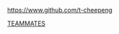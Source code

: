 
<!-- Give link to your github home page -->
<span id="github">https://www.github.com/t-cheepeng</span>

<!-- Give your internal and external projects related to the module -->
<span id="projects">[TEAMMATES](https://github.com/TEAMMATES/teammates) </span>
